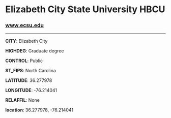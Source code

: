 # Elizabeth City State University HBCU
### www.ecsu.edu
---
**CITY**: Elizabeth City

**HIGHDEG**: Graduate degree

**CONTROL**: Public

**ST_FIPS**: North Carolina

**LATITUDE**: 36.277978

**LONGITUDE**: -76.214041

**RELAFFIL**: None

**location**: 36.277978, -76.214041